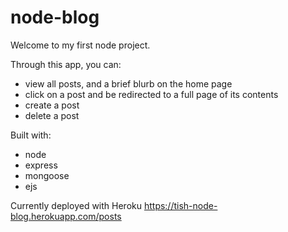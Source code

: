 # node-blog

Welcome to my first node project.

Through this app, you can:

- view all posts, and a brief blurb on the home page
- click on a post and be redirected to a full page of its contents
- create a post
- delete a post



Built with:
- node
- express
- mongoose
- ejs



Currently deployed with Heroku
https://tish-node-blog.herokuapp.com/posts 


